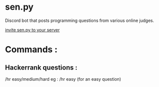 # sen.py

Discord bot that posts programming questions from various online judges.

[invite sen.py to your server](https://discordapp.com/api/oauth2/authorize?client_id=527000752795680803&permissions=18432&scope=bot)

# Commands :

## Hackerrank questions :

/hr easy/medium/hard
eg : /hr easy (for an easy question)

